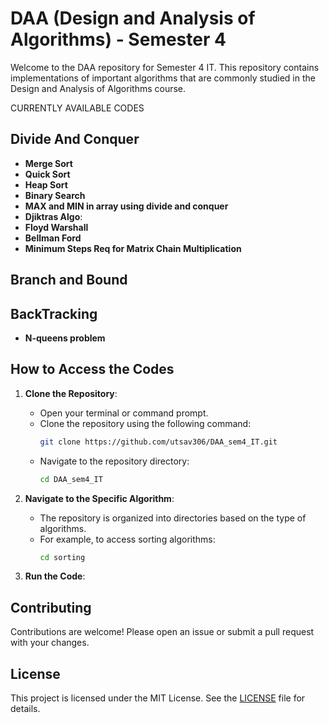 # DAA (Design and Analysis of Algorithms) - Semester 4

Welcome to the DAA repository for Semester 4 IT. This repository contains implementations of important algorithms that are commonly studied in the Design and Analysis of Algorithms course.

CURRENTLY AVAILABLE CODES

## Divide And Conquer

- **Merge Sort**
- **Quick Sort**
- **Heap Sort**
- **Binary Search**
- **MAX and MIN in array using divide and conquer**
- **Djiktras Algo**:
- **Floyd Warshall**
- **Bellman Ford**
- **Minimum Steps Req for Matrix Chain Multiplication**

## Branch and Bound


## BackTracking
- **N-queens problem**



## How to Access the Codes

1. **Clone the Repository**:
   - Open your terminal or command prompt.
   - Clone the repository using the following command:
     ```sh
     git clone https://github.com/utsav306/DAA_sem4_IT.git
     ```
   - Navigate to the repository directory:
     ```sh
     cd DAA_sem4_IT
     ```

2. **Navigate to the Specific Algorithm**:
   - The repository is organized into directories based on the type of algorithms.
   - For example, to access sorting algorithms:
     ```sh
     cd sorting

3. **Run the Code**:
 

## Contributing

Contributions are welcome! Please open an issue or submit a pull request with your changes.

## License

This project is licensed under the MIT License. See the [LICENSE](LICENSE) file for details.
